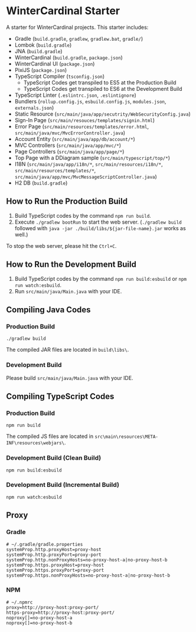 # WinterCardinal Starter

A starter for WinterCardinal projects.
This starter includes:

* Gradle (`build.gradle`, `gradlew`, `gradlew.bat`, `gradle/`)
* Lombok (`build.gradle`)
* JNA (`build.gradle`)
* WinterCardinal (`build.gradle`, `package.json`)
* WinterCardinal UI (`package.json`)
* PixiJS (`package.json`)
* TypeScript Compiler (`tsconfig.json`)
	* TypeScript Codes get transpiled to ES5 at the Production Build
	* TypeScript Codes get transpiled to ES6 at the Development Build
* TypeScript Linter (`.eslintrc.json`, `.eslintignore`)
* Bundlers (`rollup.config.js`, `esbuild.config.js`, `modules.json`, `externals.json`)
* Static Resource (`src/main/java/app/secutrity/WebSecurityConfig.java`)
* Sign-In Page (`src/main/resouces/templates/signin.html`)
* Error Page (`src/main/resources/templates/error.html`, `src/main/java/mvc/MvcErrorController.java`)
* Account Entity (`src/main/java/app/db/account/*`)
* MVC Controllers (`src/main/java/app/mvc/*`)
* Page Controllers (`src/main/java/app/page/*`)
* Top Page with a DDiagram sample (`src/main/typescript/top/*`)
* I18N (`src/main/java/app/i18n/*`, `src/main/resources/i18n/*`, `src/main/resources/templates/*`, `src/main/java/app/mvc/MvcMessageScriptController.java`)
* H2 DB (`build.gradle`)

## How to Run the Production Build

1. Build TypeScript codes by the command `npm run build`.
2. Execute `./gradlew bootRun` to start the web server.
(`./gradlew build` followed with `java -jar ./build/libs/${jar-file-name}.jar` works as well.)

To stop the web server, please hit the `Ctrl+C`.

## How to Run the Development Build

1. Build TypeScript codes by the command `npm run build:esbuild` or `npm run watch:esbuild`.
2. Run `src/main/java/Main.java` with your IDE.

## Compiling Java Codes

### Production Build

```
./gradlew build
```

The compiled JAR files are located in `build\libs\`.

### Development Build

Please build `src/main/java/Main.java` with your IDE.

## Compiling TypeScript Codes

### Production Build

```
npm run build
```

The compiled JS files are located in `src\main\resources\META-INF\resources\webjars\`.

### Development Build (Clean Build)

```
npm run build:esbuild
```

### Development Build (Incremental Build)

```
npm run watch:esbuild
```

## Proxy

### Gradle

```
# ~/.gradle/gradle.properties
systemProp.http.proxyHost=proxy-host
systemProp.http.proxyPort=proxy-port
systemProp.http.nonProxyHosts=no-proxy-host-a|no-proxy-host-b
systemProp.https.proxyHost=proxy-host
systemProp.https.proxyPort=proxy-port
systemProp.https.nonProxyHosts=no-proxy-host-a|no-proxy-host-b
```

### NPM

```
# ~/.npmrc
proxy=http://proxy-host:proxy-port/
https-proxy=http://proxy-host:proxy-port/
noproxy[]=no-proxy-host-a
noproxy[]=no-proxy-host-b
```
